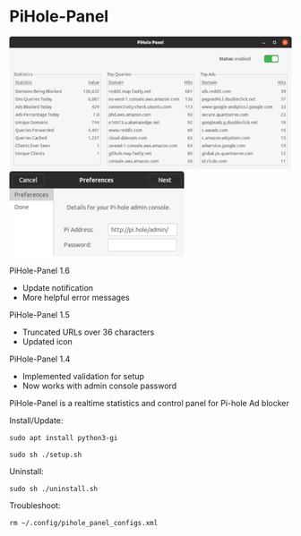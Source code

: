 # PiHole-Panel
![](mainwindow.png)
![](firststartup.png)

PiHole-Panel 1.6
- Update notification
- More helpful error messages

PiHole-Panel 1.5
- Truncated URLs over 36 characters
- Updated icon

PiHole-Panel 1.4
- Implemented validation for setup
- Now works with admin console password 

PiHole-Panel is a realtime statistics and control panel for Pi-hole Ad blocker 

Install/Update:
```
sudo apt install python3-gi
```
```
sudo sh ./setup.sh
```

Uninstall:
```
sudo sh ./uninstall.sh
```

Troubleshoot:
```
rm ~/.config/pihole_panel_configs.xml
```
